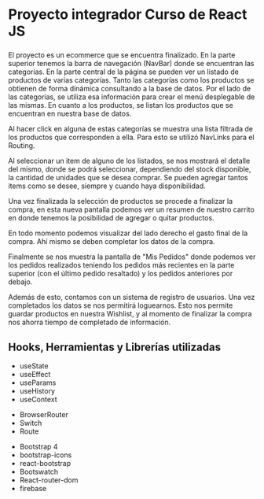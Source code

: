 # Proyecto integrador Curso de React JS

<h3></h3>

El proyecto es un ecommerce que se encuentra finalizado.
En la parte superior tenemos la barra de navegación (NavBar) donde se encuentran las categorías.
En la parte central de la página se pueden ver un listado de productos de varias categorías.
Tanto las categorías como los productos se obtienen de forma dinámica consultando a la base de datos.
Por el lado de las categorías, se utiliza esa información para crear el menú desplegable de las mismas.
En cuanto a los productos, se listan los productos que se encuentran en nuestra base de datos.

Al hacer click en alguna de estas categorías se muestra una lista filtrada de los productos que corresponden a ella. Para esto se utilizó NavLinks para el Routing.

Al seleccionar un item de alguno de los listados, se nos mostrará el detalle del mismo, donde se podrá seleccionar, dependiendo del stock disponible, la cantidad de unidades que se desea comprar. Se pueden agregar tantos items como se desee, siempre y cuando haya disponibilidad.

Una vez finalizada la selección de productos se procede a finalizar la compra, en esta nueva pantalla podemos ver un resumen de nuestro carrito en donde tenemos la posibilidad de agregar o quitar productos. 

En todo momento podemos visualizar del lado derecho el gasto final de la compra. Ahí mismo se deben completar los datos de la compra.

Finalmente se nos muestra la pantalla de "Mis Pedidos" donde podemos ver los pedidos realizados teniendo los pedidos más recientes en la parte superior (con el último pedido resaltado) y los pedidos anteriores por debajo.

Además de esto, contamos con un sistema de registro de usuarios. Una vez completados los datos se nos permitirá loguearnos.
Esto nos permite guardar productos en nuestra Wishlist, y al momento de finalizar la compra nos ahorra tiempo de completado de información.


## Hooks, Herramientas y Librerías utilizadas
<ul>
    <li>useState</li>
    <li>useEffect</li>
    <li>useParams</li>
    <li>useHistory</li>
    <li>useContext</li>
</ul>
<ul>
    <li>BrowserRouter</li>
    <li>Switch</li>
    <li>Route</li>
</ul>
<ul>
    <li>Bootstrap 4</li>
    <li>bootstrap-icons</li>
    <li>react-bootstrap</li>
    <li>Bootswatch</li>
    <li>React-router-dom</li>
    <li>firebase</li>
</ul>